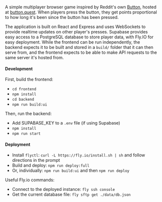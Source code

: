 A simple multiplayer browser game inspired by Reddit's own [Button](https://en.wikipedia.org/wiki/The_Button_(Reddit)), hosted at [button.quest](https://button.quest). When players press the button, they get points proportional to how long it's been since the button has been pressed.

The application is built on React and Express and uses WebSockets to provide realtime updates on other player's presses. Supabase provides easy access to a PostgreSQL database to store player data, with Fly.IO for easy deployment. While the frontend can be run independently, the backend expects it to be built and stored in a `build/` folder that it can then serve from, and the frontend expects to be able to make API requests to the same server it's hosted from.

#### Development

First, build the frontend:
- `cd frontend`
- `npm install`
- `cd backend`
- `npm run build:ui`

Then, run the backend:
- Add SUPABASE_KEY to a `.env` file (if using Supabase)
- `npm install`
- `npm run start`

#### Deployment
- Install `flyctl`: `curl -L https://fly.io/install.sh | sh` and follow directions in the prompt
- Build and deploy: `npm run deploy:full`
- Or, individually: `npm run build:ui` and then `npm run deploy`

Useful Fly.io commands:
- Connect to the deployed instance: `fly ssh console`
- Get the current database file: `fly sftp get ./data/db.json`
